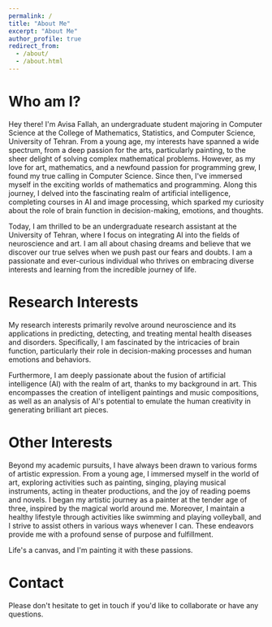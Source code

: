 ```yaml
---
permalink: /
title: "About Me"
excerpt: "About Me"
author_profile: true
redirect_from: 
  - /about/
  - /about.html
---
```



Who am I?
======

Hey there! I'm Avisa Fallah, an undergraduate student majoring in Computer Science at the College of Mathematics, Statistics, and Computer Science, University of Tehran. From a young age, my interests have spanned a wide spectrum, from a deep passion for the arts, particularly painting, to the sheer delight of solving complex mathematical problems. However, as my love for art, mathematics, and a newfound passion for programming grew, I found my true calling in Computer Science. Since then, I've immersed myself in the exciting worlds of mathematics and programming. Along this journey, I delved into the fascinating realm of artificial intelligence, completing courses in AI and image processing, which sparked my curiosity about the role of brain function in decision-making, emotions, and thoughts.

Today, I am thrilled to be an undergraduate research assistant at the University of Tehran, where I focus on integrating AI into the fields of neuroscience and art. I am all about chasing dreams and believe that we discover our true selves when we push past our fears and doubts. I am a passionate and ever-curious individual who thrives on embracing diverse interests and learning from the incredible journey of life.


Research Interests
======

My research interests primarily revolve around neuroscience and its applications in predicting, detecting, and treating mental health diseases and disorders. Specifically, I am fascinated by the intricacies of brain function, particularly their role in decision-making processes and human emotions and behaviors.

Furthermore, I am deeply passionate about the fusion of artificial intelligence (AI) with the realm of art, thanks to my background in art. This encompasses the creation of intelligent paintings and music compositions, as well as an analysis of AI's potential to emulate the human creativity in generating brilliant art pieces.


Other Interests
======

Beyond my academic pursuits, I have always been drawn to various forms of artistic expression. From a young age, I immersed myself in the world of art, exploring activities such as painting, singing, playing musical instruments, acting in theater productions, and the joy of reading poems and novels. I began my artistic journey as a painter at the tender age of three, inspired by the magical world around me. Moreover, I maintain a healthy lifestyle through activities like swimming and playing volleyball, and I strive to assist others in various ways whenever I can. These endeavors provide me with a profound sense of purpose and fulfillment.

Life's a canvas, and I'm painting it with these passions.


Contact
======

Please don't hesitate to get in touch if you'd like to collaborate or have any questions.